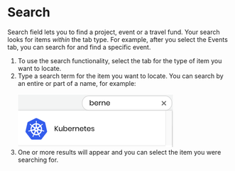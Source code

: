 # Search

Search field lets you to find a project, event or a travel fund. Your search looks for items _within_ the tab type. For example, after you select the Events tab, you can search for and find a specific event.

1. To use the search functionality, select the tab for the type of item you want to locate.
2. Type a search term for the item you want to locate. You can search by an entire or part of a name, for example:\
   \
   ![](<../../.gitbook/assets/7416595 (1).png>)                                                                                                                                                                                                                                                                                                                 &#x20;
3. One or more results will appear and you can select the item you were searching for.
